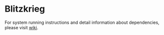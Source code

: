 # Blitzkrieg

For system running instructions and detail information about dependencies, please visit [wiki](https://github.com/airavata-courses/Blitzkrieg/wiki/Weather-App).  
